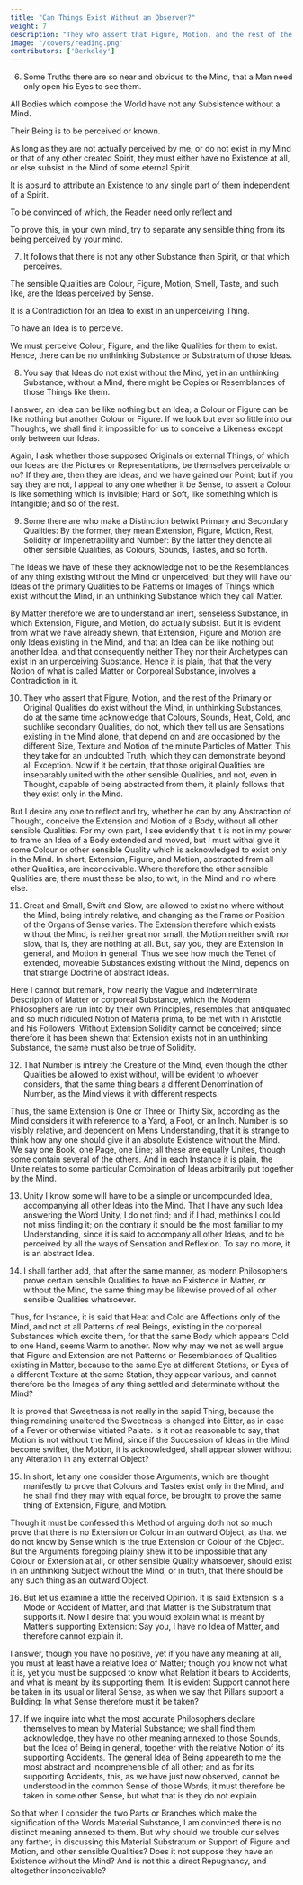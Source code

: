 ```yaml
---
title: "Can Things Exist Without an Observer?"
weight: 7
description: "They who assert that Figure, Motion, and the rest of the Primary or Original Qualitie do exist without the Mind"
image: "/covers/reading.png"
contributors: ['Berkeley']
---
```



6. Some Truths there are so near and obvious to the Mind, that a Man need only open his Eyes to see them.

<!-- Such I take this Important one to be, to wit, that all the Choir of Heaven and Furniture of the Earth, in a word all those -->

All Bodies which compose the World have not any Subsistence without a Mind.

Their Being is to be perceived or known.

As long as they are not actually perceived by me, or do not exist in my Mind or that of any other created Spirit, they must either have no Existence at all, or else subsist in the Mind of some eternal Spirit.

<!-- It being perfectly unintelligible and involving all the Absurdity of Abstraction,  -->

It is absurd to attribute an Existence to any single part of them independent of a Spirit. 

To be convinced of which, the Reader need only reflect and 

To prove this, in your own mind, try to separate any sensible thing from its being perceived by your mind.


7. It follows that there is not any other Substance than Spirit, or that which perceives. 

<!-- But for the fuller proof of this Point, let it be considered,  -->

The sensible Qualities are Colour, Figure, Motion, Smell, Taste, and such like, are the Ideas perceived by Sense.


It is a Contradiction for an Idea to exist in an unperceiving Thing. 

To have an Idea is to perceive. 

We must perceive Colour, Figure, and the like Qualities for them to exist. Hence, there can be no unthinking Substance or Substratum of those Ideas.


8. You say that Ideas do not exist without the Mind, yet in an unthinking Substance, without a Mind, there might be Copies or Resemblances of those Things like them.

I answer, an Idea can be like nothing but an Idea; a Colour or Figure can be like nothing but another Colour or Figure. If we look but ever so little into our Thoughts, we shall find it impossible for us to conceive a Likeness except only between our Ideas. 

Again, I ask whether those supposed Originals or external Things, of which our Ideas are the Pictures or Representations, be themselves perceivable or no? If they are, then they are Ideas, and we have gained our Point; but if you say they are not, I appeal to any one whether it be Sense, to assert a Colour is like something which is invisible; Hard or Soft, like something which is Intangible; and so of the rest.


9. Some there are who make a Distinction betwixt Primary and Secondary Qualities: By the former, they mean Extension, Figure, Motion, Rest, Solidity or Impenetrability and Number: By the latter they denote all other sensible Qualities, as Colours, Sounds, Tastes, and so forth. 

The Ideas we have of these they acknowledge not to be the Resemblances of any thing existing without the Mind or unperceived; but they will have our Ideas of the primary Qualities to be Patterns or Images of Things which exist without the Mind, in an unthinking Substance which they call Matter.

By Matter therefore we are to understand an inert, senseless Substance, in which Extension, Figure, and Motion, do actually subsist. But it is evident from what we have already shewn, that Extension, Figure and Motion are only Ideas existing in the Mind, and that an Idea can be like nothing but another Idea, and that consequently neither They nor their Archetypes can exist in an unperceiving Substance. Hence it is plain, that that the very Notion of what is called Matter or Corporeal Substance, involves a Contradiction in it.


10. They who assert that Figure, Motion, and the rest of the Primary or Original Qualities do exist without the Mind, in unthinking Substances, do at the same time acknowledge that Colours, Sounds, Heat, Cold, and suchlike secondary Qualities, do not, which they tell us are Sensations existing in the Mind alone, that depend on and are occasioned by the different Size, Texture and Motion of the minute Particles of Matter. This they take for an undoubted Truth, which they can demonstrate beyond all Exception. Now if it be certain, that those original Qualities are inseparably united with the other sensible Qualities, and not, even in Thought, capable of being abstracted from them, it plainly follows that they exist only in the Mind. 

But I desire any one to reflect and try, whether he can by any Abstraction of Thought, conceive the Extension and Motion of a Body, without all other sensible Qualities. For my own part, I see evidently that it is not in my power to frame an Idea of a Body extended and moved, but I must withal give it some Colour or other sensible Quality which is acknowledged to exist only in the Mind. In short, Extension, Figure, and Motion, abstracted from all other Qualities, are inconceivable. Where therefore the other sensible Qualities are, there must these be also, to wit, in the Mind and no where else.


11. Great and Small, Swift and Slow, are allowed to exist no where without the Mind, being intirely relative, and changing as the Frame or Position of the Organs of Sense varies. The Extension therefore which exists without the Mind, is neither great nor small, the Motion neither swift nor slow, that is, they are nothing at all. But, say you, they are Extension in general, and Motion in general: Thus we see how much the Tenet of extended, moveable Substances existing without the Mind, depends on that strange Doctrine of abstract Ideas. 

Here I cannot but remark, how nearly the Vague and indeterminate Description of Matter or corporeal Substance, which the Modern Philosophers are run into by their own Principles, resembles that antiquated and so much ridiculed Notion of Materia prima, to be met with in Aristotle and his Followers. Without Extension Solidity cannot be conceived; since therefore it has been shewn that Extension exists not in an unthinking Substance, the same must also be true of Solidity.


12. That Number is intirely the Creature of the Mind, even though the other Qualities be allowed to exist without, will be evident to whoever considers, that the same thing bears a different Denomination of Number, as the Mind views it with different respects. 

Thus, the same Extension is One or Three or Thirty Six, according as the Mind considers it with reference to a Yard, a Foot, or an Inch. Number is so visibly relative, and dependent on Mens Understanding, that it is strange to think how any one should give it an absolute Existence without the Mind. We say one Book, one Page, one Line; all these are equally Unites, though some contain several of the others. And in each Instance it is plain, the Unite relates to some particular Combination of Ideas arbitrarily put together by the Mind.


13. Unity I know some will have to be a simple or uncompounded Idea, accompanying all other Ideas into the Mind. That I have any such Idea answering the Word Unity, I do not find; and if I had, methinks I could not miss finding it; on the contrary it should be the most familiar to my Understanding, since it is said to accompany all other Ideas, and to be perceived by all the ways of Sensation and Reflexion. To say no more, it is an abstract Idea.


14. I shall farther add, that after the same manner, as modern Philosophers prove certain sensible Qualities to have no Existence in Matter, or without the Mind, the same thing may be likewise proved of all other sensible Qualities whatsoever.

Thus, for Instance, it is said that Heat and Cold are Affections only of the Mind, and not at all Patterns of real Beings, existing in the corporeal Substances which excite them, for that the same Body which appears Cold to one Hand, seems Warm to another. Now why may we not as well argue that Figure and Extension are not Patterns or Resemblances of Qualities existing in Matter, because to the same Eye at different Stations, or Eyes of a different Texture at the same Station, they appear various, and cannot therefore be the Images of any thing settled and determinate without the Mind?


It is proved that Sweetness is not really in the sapid Thing, because the thing remaining unaltered the Sweetness is changed into Bitter, as in case of a Fever or otherwise vitiated Palate. Is it not as reasonable to say, that Motion is not without the Mind, since if the Succession of Ideas in the Mind become swifter, the Motion, it is acknowledged, shall appear slower without any Alteration in any external Object? 


15. In short, let any one consider those Arguments, which are thought manifestly to prove that Colours and Tastes exist only in the Mind, and he shall find they may with equal force, be brought to prove the same thing of Extension, Figure, and Motion.

Though it must be confessed this Method of arguing doth not so much prove that there is no Extension or Colour in an outward Object, as that we do not know by Sense which is the true Extension or Colour of the Object. But the Arguments foregoing plainly shew it to be impossible that any Colour or Extension at all, or other sensible Quality whatsoever, should exist in an unthinking Subject without the Mind, or in truth, that there should be any such thing as an outward Object.


16. But let us examine a little the received Opinion. It is said Extension is a Mode or Accident of Matter, and that Matter is the Substratum that supports it. Now I desire that you would explain what is meant by Matter’s supporting Extension: Say you, I have no Idea of Matter, and therefore cannot explain it. 

I answer, though you have no positive, yet if you have any meaning at all, you must at least have a relative Idea of Matter; though you know not what it is, yet you must be supposed to know what Relation it bears to Accidents, and what is meant by its supporting them. It is evident Support cannot here be taken in its usual or literal Sense, as when we say that Pillars support a Building: In what Sense therefore must it be taken?


17. If we inquire into what the most accurate Philosophers declare themselves to mean by Material Substance; we shall find them acknowledge, they have no other meaning annexed to those Sounds, but the Idea of Being in general, together with the relative Notion of its supporting Accidents. The general Idea of Being appeareth to me the most abstract and incomprehensible of all other; and as for its supporting Accidents, this, as we have just now observed, cannot be understood in the common Sense of those Words; it must therefore be taken in some other Sense, but what that is they do not explain.

So that when I consider the two Parts or Branches which make the signification of the Words Material Substance, I am convinced there is no distinct meaning annexed to them. But why should we trouble our selves any farther, in discussing this Material Substratum or Support of Figure and Motion, and other sensible Qualities? Does it not suppose they have an Existence without the Mind? And is not this a direct Repugnancy, and altogether inconceivable?

